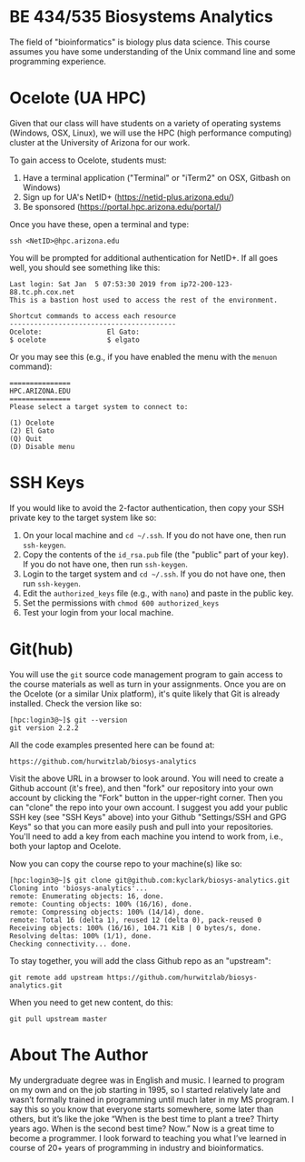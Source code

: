 # BE 434/535 Biosystems Analytics

The field of "bioinformatics" is biology plus data science. This course assumes you have some understanding of the Unix command line and some programming experience. 

# Ocelote (UA HPC)

Given that our class will have students on a variety of operating systems (Windows, OSX, Linux), we will use the HPC (high performance computing) cluster at the University of Arizona for our work. 

To gain access to Ocelote, students must:

1) Have a terminal application ("Terminal" or "iTerm2" on OSX, Gitbash on Windows)
2) Sign up for UA's NetID+ (https://netid-plus.arizona.edu/)
3) Be sponsored (https://portal.hpc.arizona.edu/portal/)

Once you have these, open a terminal and type:

```
ssh <NetID>@hpc.arizona.edu
```

You will be prompted for additional authentication for NetID+. If all goes well, you should see something like this:

```
Last login: Sat Jan  5 07:53:30 2019 from ip72-200-123-88.tc.ph.cox.net
This is a bastion host used to access the rest of the environment.

Shortcut commands to access each resource
-----------------------------------------
Ocelote:                El Gato:
$ ocelote               $ elgato
```

Or you may see this (e.g., if you have enabled the menu with the `menuon` command):

```
===============
HPC.ARIZONA.EDU
===============
Please select a target system to connect to:

(1) Ocelote
(2) El Gato
(Q) Quit
(D) Disable menu
```

# SSH Keys

If you would like to avoid the 2-factor authentication, then copy your SSH private key to the target system like so: 

1) On your local machine and `cd ~/.ssh`. If you do not have one, then run `ssh-keygen`.
2) Copy the contents of the `id_rsa.pub` file (the "public" part of your key). If you do not have one, then run `ssh-keygen`.
3) Login to the target system and `cd ~/.ssh`. If you do not have one, then run `ssh-keygen`.
4) Edit the `authorized_keys` file (e.g., with `nano`) and paste in the public key.
5) Set the permissions with `chmod 600 authorized_keys`
6) Test your login from your local machine.

# Git(hub)

You will use the `git` source code management program to gain access to the course materials as well as turn in your assignments. Once you are on the Ocelote (or a similar Unix platform), it's quite likely that Git is already installed. Check the version like so:

````
[hpc:login3@~]$ git --version
git version 2.2.2
````

All the code examples presented here can be found at:

```
https://github.com/hurwitzlab/biosys-analytics
```

Visit the above URL in a browser to look around. You will need to create a Github account (it's free), and then "fork" our repository into your own account by clicking the "Fork" button in the upper-right corner. Then you can "clone" the repo into your own account. I suggest you add your public SSH key (see "SSH Keys" above) into your Github "Settings/SSH and GPG Keys" so that you can more easily push and pull into your repositories. You'll need to add a key from each machine you intend to work from, i.e., both your laptop and Ocelote.

Now you can copy the course repo to your machine(s) like so:

```
[hpc:login3@~]$ git clone git@github.com:kyclark/biosys-analytics.git
Cloning into 'biosys-analytics'...
remote: Enumerating objects: 16, done.
remote: Counting objects: 100% (16/16), done.
remote: Compressing objects: 100% (14/14), done.
remote: Total 16 (delta 1), reused 12 (delta 0), pack-reused 0
Receiving objects: 100% (16/16), 104.71 KiB | 0 bytes/s, done.
Resolving deltas: 100% (1/1), done.
Checking connectivity... done.
```

To stay together, you will add the class Github repo as an "upstream":

````
git remote add upstream https://github.com/hurwitzlab/biosys-analytics.git
````

When you need to get new content, do this:

````
git pull upstream master
````

# About The Author

My undergraduate degree was in English and music. I learned to program on my own and on the job starting in 1995, so I started relatively late and wasn’t formally trained in programming until much later in my MS program. I say this so you know that everyone starts somewhere, some later than others, but it’s like the joke “When is the best time to plant a tree? Thirty years ago. When is the second best time? Now.” Now is a great time to become a programmer. I look forward to teaching you what I’ve learned in course of 20+ years of programming in industry and bioinformatics.